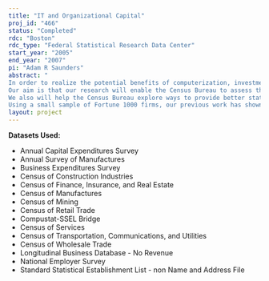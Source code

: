 ```yaml
---
title: "IT and Organizational Capital"
proj_id: "466"
status: "Completed"
rdc: "Boston"
rdc_type: "Federal Statistical Research Data Center"
start_year: "2005"
end_year: "2007"
pi: "Adam R Saunders"
abstract: " 
In order to realize the potential benefits of computerization, investments in additional assets, such as organizational processes and worker knowledge, may be needed. We propose to investigate this hypothesis by combining our own data with that of the U.S. Census Bureau towards finding new ways of measuring organizational capital and how firms can best take advantage of technology. In particular, by assisting the Census Bureau in measuring these changes to the supply chain, we aim to increase the Census Bureau’s knowledge base in understanding the broader implications of technology in the workplace. Our research may shed light on the nature of the recent productivity revival and clarify the factors that are most important to its future sustainability. 
Our aim is that our research will enable the Census Bureau to assess the benefits of collecting data to better measure these technology-enabled complementary investments, in particular, within the context of the eStats program. At the moment, the majority of the eStats program is dedicated to measuring e-commerce revenue, such as B2C or B2B revenues. While e-commerce is an important feature of the new economy, we believe that our work will show that selling products online is only one of many ways that firms can leverage the power of information technology (IT) to create value. To look at only e-commerce revenues would be missing the broader change in the economy that is taking place: IT has compelled firms to reorganize themselves in new ways by reinventing and changing their business processes. We believe it would be worthwhile to more directly measure the underlying data behind this phenomenon. 
We also will help the Census Bureau explore ways to provide better statistics on the implications of changing technologies to the supply chain. In the past decade, firms have used IT to change the allocation information, decision rights, incentives, and ownership across firm boundaries. As the CIO of Nokia, Mikko Kosonen, recently noted at the 2004 MIT CIO Summit, new technologies have led to the emergence of an “extended enterprise.” These kinds of changes in the supply chain suggest a broader data gathering agenda about nature and scope of the benefits of computers and communications. Furthermore, they raise fundamental questions about the basic unit of measurement. Should it be the plant, the firm, or, perhaps, the whole value chain? We believe that our approach can help address these questions and lay the foundation for improved statistics and methodologies in coming years. 
Using a small sample of Fortune 1000 firms, our previous work has shown that the combination of organizational capital and computer investment together drive higher market values and higher productivity. In our project at the Census Bureau, we plan to extend this analysis along the following dimensions: 1) understand the effects of organizational capital after 1997; 2) aggregate Census Bureau measures of plant-level investment data to create a database of computer investment by firm and use estimating techniques to create IT stock by firm; and 3) use Census Bureau measures of Internet use as a proxy for organizational capital. These techniques will enable us to widen our earlier analysis to include thousands of firms of all sizes, across all sectors of the economy."
layout: project
---
```


**Datasets Used:**

  - Annual Capital Expenditures Survey 
  - Annual Survey of Manufactures 
  - Business Expenditures Survey 
  - Census of Construction Industries 
  - Census of Finance, Insurance, and Real Estate 
  - Census of Manufactures 
  - Census of Mining 
  - Census of Retail Trade 
  - Compustat-SSEL Bridge 
  - Census of Services 
  - Census of Transportation, Communications, and Utilities 
  - Census of Wholesale Trade 
  - Longitudinal Business Database - No Revenue 
  - National Employer Survey 
  - Standard Statistical Establishment List - non Name and Address File 

